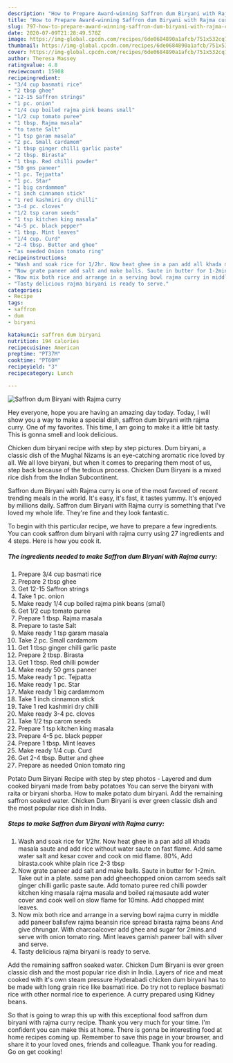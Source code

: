 ```yaml
---
description: "How to Prepare Award-winning Saffron dum Biryani with Rajma curry"
title: "How to Prepare Award-winning Saffron dum Biryani with Rajma curry"
slug: 797-how-to-prepare-award-winning-saffron-dum-biryani-with-rajma-curry
date: 2020-07-09T21:28:49.578Z
image: https://img-global.cpcdn.com/recipes/6de0684890a1afcb/751x532cq70/saffron-dum-biryani-with-rajma-curry-recipe-main-photo.jpg
thumbnail: https://img-global.cpcdn.com/recipes/6de0684890a1afcb/751x532cq70/saffron-dum-biryani-with-rajma-curry-recipe-main-photo.jpg
cover: https://img-global.cpcdn.com/recipes/6de0684890a1afcb/751x532cq70/saffron-dum-biryani-with-rajma-curry-recipe-main-photo.jpg
author: Theresa Massey
ratingvalue: 4.8
reviewcount: 15908
recipeingredient:
- "3/4 cup basmati rice"
- "2 tbsp ghee"
- "12-15 Saffron strings"
- "1 pc. onion"
- "1/4 cup boiled rajma pink beans small"
- "1/2 cup tomato puree"
- "1 tbsp. Rajma masala"
- "to taste Salt"
- "1 tsp garam masala"
- "2 pc. Small cardamom"
- "1 tbsp ginger chilli garlic paste"
- "2 tbsp. Birasta"
- "1 tbsp. Red chilli powder"
- "50 gms paneer"
- "1 pc. Tejpatta"
- "1 pc. Star"
- "1 big cardammom"
- "1 inch cinnamon stick"
- "1 red kashmiri dry chilli"
- "3-4 pc. cloves"
- "1/2 tsp carom seeds"
- "1 tsp kitchen king masala"
- "4-5 pc. black pepper"
- "1 tbsp. Mint leaves"
- "1/4 cup. Curd"
- "2-4 tbsp. Butter and ghee"
- "as needed Onion tomato ring"
recipeinstructions:
- "Wash and soak rice for 1/2hr. Now heat ghee in a pan add all khada masala saute and add rice without water saute on fast flame. Add same water salt and kesar cover and cook on mid flame. 80%, Add birasta.cook white plain rice 2-3 tbsp"
- "Now grate paneer add salt and make balls. Saute in butter for 1-2min. Take out in a plate. same pan add gheechopped onion carrom seeds salt ginger chilli garlic paste saute. Add tomato puree red chilli powder kitchen king masala rajma masala and boiled rajmasaute add water cover and cook well on slow flame for 10mins. Add chopped mint leaves."
- "Now mix both rice and arrange in a serving bowl rajma curry in middle add paneer ballsfew rajma beansin rice spread birasta rajma beans And give dhrungar. With charcoalcover add ghee and sugar for 2mins.and serve with onion tomato ring. Mint leaves garnish paneer ball with silver and serve."
- "Tasty delicious rajma biryani is ready to serve."
categories:
- Recipe
tags:
- saffron
- dum
- biryani

katakunci: saffron dum biryani 
nutrition: 194 calories
recipecuisine: American
preptime: "PT37M"
cooktime: "PT60M"
recipeyield: "3"
recipecategory: Lunch

---
```



![Saffron dum Biryani with Rajma curry](https://img-global.cpcdn.com/recipes/6de0684890a1afcb/751x532cq70/saffron-dum-biryani-with-rajma-curry-recipe-main-photo.jpg)

Hey everyone, hope you are having an amazing day today. Today, I will show you a way to make a special dish, saffron dum biryani with rajma curry. One of my favorites. This time, I am going to make it a little bit tasty. This is gonna smell and look delicious.

Chicken dum biryani recipe with step by step pictures. Dum biryani, a classic dish of the Mughal Nizams is an eye-catching aromatic rice loved by all. We all love biryani, but when it comes to preparing them most of us, step back because of the tedious process. Chicken Dum Biryani is a mixed rice dish from the Indian Subcontinent.

Saffron dum Biryani with Rajma curry is one of the most favored of recent trending meals in the world. It's easy, it's fast, it tastes yummy. It's enjoyed by millions daily. Saffron dum Biryani with Rajma curry is something that I've loved my whole life. They're fine and they look fantastic.


To begin with this particular recipe, we have to prepare a few ingredients. You can cook saffron dum biryani with rajma curry using 27 ingredients and 4 steps. Here is how you cook it.

<!--inarticleads1-->

##### The ingredients needed to make Saffron dum Biryani with Rajma curry:

1. Prepare 3/4 cup basmati rice
1. Prepare 2 tbsp ghee
1. Get 12-15 Saffron strings
1. Take 1 pc. onion
1. Make ready 1/4 cup boiled rajma pink beans (small)
1. Get 1/2 cup tomato puree
1. Prepare 1 tbsp. Rajma masala
1. Prepare to taste Salt
1. Make ready 1 tsp garam masala
1. Take 2 pc. Small cardamom
1. Get 1 tbsp ginger chilli garlic paste
1. Prepare 2 tbsp. Birasta
1. Get 1 tbsp. Red chilli powder
1. Make ready 50 gms paneer
1. Make ready 1 pc. Tejpatta
1. Make ready 1 pc. Star
1. Make ready 1 big cardammom
1. Take 1 inch cinnamon stick
1. Take 1 red kashmiri dry chilli
1. Make ready 3-4 pc. cloves
1. Take 1/2 tsp carom seeds
1. Prepare 1 tsp kitchen king masala
1. Prepare 4-5 pc. black pepper
1. Prepare 1 tbsp. Mint leaves
1. Make ready 1/4 cup. Curd
1. Get 2-4 tbsp. Butter and ghee
1. Prepare as needed Onion tomato ring


Potato Dum Biryani Recipe with step by step photos - Layered and dum cooked biryani made from baby potatoes You can serve the biryani with raita or biryani shorba. How to make potato dum biryani. Add the remaining saffron soaked water. Chicken Dum Biryani is ever green classic dish and the most popular rice dish in India. 

<!--inarticleads2-->

##### Steps to make Saffron dum Biryani with Rajma curry:

1. Wash and soak rice for 1/2hr. Now heat ghee in a pan add all khada masala saute and add rice without water saute on fast flame. Add same water salt and kesar cover and cook on mid flame. 80%, Add birasta.cook white plain rice 2-3 tbsp
1. Now grate paneer add salt and make balls. Saute in butter for 1-2min. Take out in a plate. same pan add gheechopped onion carrom seeds salt ginger chilli garlic paste saute. Add tomato puree red chilli powder kitchen king masala rajma masala and boiled rajmasaute add water cover and cook well on slow flame for 10mins. Add chopped mint leaves.
1. Now mix both rice and arrange in a serving bowl rajma curry in middle add paneer ballsfew rajma beansin rice spread birasta rajma beans And give dhrungar. With charcoalcover add ghee and sugar for 2mins.and serve with onion tomato ring. Mint leaves garnish paneer ball with silver and serve.
1. Tasty delicious rajma biryani is ready to serve.


Add the remaining saffron soaked water. Chicken Dum Biryani is ever green classic dish and the most popular rice dish in India. Layers of rice and meat cooked with it&#39;s own steam pressure Hyderabadi chicken dum biryani has to be made with long grain rice like basmati rice. Do try not to replace basmati rice with other normal rice to experience. A curry prepared using Kidney beans. 

So that is going to wrap this up with this exceptional food saffron dum biryani with rajma curry recipe. Thank you very much for your time. I'm confident you can make this at home. There is gonna be interesting food at home recipes coming up. Remember to save this page in your browser, and share it to your loved ones, friends and colleague. Thank you for reading. Go on get cooking!
